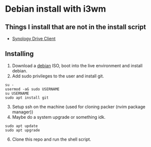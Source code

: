# Debian install with i3wm

## Things I install that are not in the install script

- [Synology Drive Client](https://www.synology.com/en-id/support/download)

## Installing

1. Download a [debian](https://debian.org) ISO, boot into the live environment and install debian.
2. Add sudo privileges to the user and install git.
```shell
su -
usermod -aG sudo USERNAME
su USERNAME
sudo apt install git
```
3. Setup ssh on the machine (used for cloning packer (nvim package manager))
4. Maybe do a system upgrade or something idk.
```shell
sudo apt update
sudo apt upgrade
```
6. Clone this repo and run the shell script.

